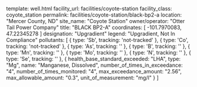 template: well.html
facility_url: facilities/coyote-station
facility_class: coyote_station
permalink: facilities/coyote-station/black-bp2-a
location: "Mercer County, ND"
site_name: "Coyote Station"
owner/operator: "Otter Tail Power Company"
title: "BLACK BP2-A"
coordinates: [
  -101.7970083,
  47.22345278
]
designation: "Upgradient"
legend: "Upgradient, Not In Compliance"
pollutants: [
  {
    type: 'Sb',
    tracking: 'not-tracked'
  },
  {
    type: 'Co',
    tracking: 'not-tracked'
  },
  {
    type: 'As',
    tracking: ''
  },
  {
    type: 'B',
    tracking: ''
  },
  {
    type: 'Mn',
    tracking: ''
  },
  {
    type: 'Mo',
    tracking: ''
  },
  {
    type: 'N',
    tracking: ''
  },
  {
    type: 'Se',
    tracking: ''
  },
  {
  health_base_standard_exceeded: "LHA",
  type: "Mg",
  name: "Manganese, Dissolved",
  number_of_times_in_exceedance: "4",
  number_of_times_monitored: "4",
  max_exceedance_amount: "2.56",
  max_allowable_amount: "0.3",
  unit_of_measurement: "mg/l"
  }
]
